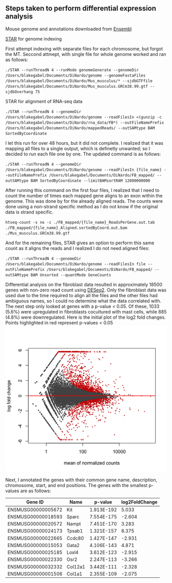## Steps taken to perform differential expression analysis ##

Mouse genome and annotations downloaded from [Ensembl](https://uswest.ensembl.org/Mus_musculus/Info/Index)

[STAR](https://github.com/alexdobin/STAR/blob/master/doc/STARmanual.pdf) for genome indexing

First attempt indexing with separate files for each chromosome, but forgot the MT. Seccond attmept, with single file for whole genome worked and ran as follows:

`./STAR --runThreadN 4 --runMode genomeGenerate --genomeDir /Users/blakegabel/Documents/DiNardo/genome --genomeFastaFiles /Users/blakegabel/Documents/DiNardo/Mus_musculus/* --sjdbGTFfile /Users/blakegabel/Documents/DiNardo/Mus_musculus.GRCm38.99.gtf --sjdbOverhang 75`


STAR for alignment of RNA-seq data

`./STAR --runThreadN 4 --genomeDir /Users/blakegabel/Documents/DiNardo/genome --readFilesIn <(gunzip -c /Users/blakegabel/Documents/DiNardo/rna_data/FB*) --outFileNamePrefix /Users/blakegabel/Documents/DiNardo/mappedReads/ --outSAMtype BAM SortedByCoordinate`

I let this run for over 48 hours, but it did not complete. I realized that it was mapping all files to a single output, which is definetly unwanted; so I decided to run each file one by one. The updated command is as follows:

`./STAR --runThreadN 4 --genomeDir /Users/blakegabel/Documents/DiNardo/genome --readFilesIn {file_name} --outFileNamePrefix /Users/blakegabel/Documents/DiNardo/FB_mapped/ --outSAMtype BAM SortedByCoordinate --limitBAMsortRAM 12000000000`  

After running this command on the first four files, I realized that I need to count the number of times each mapped gene aligns to an exon within the genome. This was done by for the already aligned reads. The counts were done using a non-strand specific method as I do not know if the original data is strand specific.

`htseq-count -s no -c ./FB_mapped/{file_name}_ReadsPerGene.out.tab ./FB_mapped/{file_name}_Aligned.sortedByCoord.out.bam ./Mus_musculus.GRCm38.99.gtf`

And for the remaining files, STAR gives an option to perform this same count as it aligns the reads and I realized I do not need aligned files:

`./STAR --runThreadN 4 --genomeDir /Users/blakegabel/Documents/DiNardo/genome --readFilesIn file --outFileNamePrefix /Users/blakegabel/Documents/DiNardo/FB_mapped/ --outSAMtype BAM Unsorted --quantMode GeneCounts`

Differential analysis on the fibroblast data resulted in approximately 18500 genes with non-zero read count using [DESeq2](http://bioconductor.org/packages/devel/bioc/vignettes/DESeq2/inst/doc/DESeq2.html#more-information-on-results-columns). Only the fibroblast data was used due to the time required to align all the files and the other files had ambiguous names, so I could no determine what the data correlated with. The next step only looked at genes with a p-value < 0.05. Of these, 1033 (5.6%) were upregulated in fibroblasts cocultured with mast cells, while 885 (4.8%) were downregulated. Here is the initial plot of the log2 fold changes. Points highlighted in red represent p-values < 0.05
![initial plot](./initial_plot.png)

Next, I annotated the genes with their common gene name, description, chromosome, start, and end positions. The genes with the smallest p-values are as follows:

| Gene ID | Name | p-value | log2FoldChange |
| --- | --- | --- | --- |
| ENSMUSG00000005672 | Kit | 1.913E-192 | 5.033 |
| ENSMUSG00000018593 | Sparc | 7.554E-175 | -2.604 |
| ENSMUSG00000020572 | Nampt | 7.451E-170 | 3.283 |
| ENSMUSG00000024173 | Tpsab1 | 1.321E-157 | 8.375 |
| ENSMUSG00000022665 | Ccdc80 | 1.427E-147 | -2.931 |
| ENSMUSG00000015053 | Gata2 | 4.106E-143 | 4.871 |
| ENSMUSG00000025185 | Loxl4 | 3.612E-123 | -2.915 |
| ENSMUSG00000022330 | Osr2 | 2.247E-113 | -3.266 |
| ENSMUSG00000032332 | Col12a1 | 3.442E-111 | -2.328 |
| ENSMUSG00000001506 | Col1a1 | 2.355E-109 | -2.075 |
